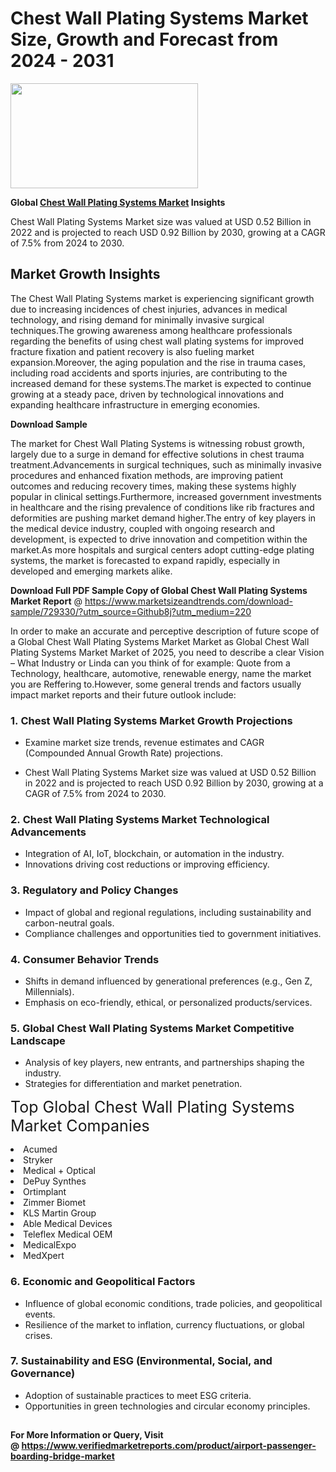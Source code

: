 <H1>Chest Wall Plating Systems Market Size, Growth and Forecast from 2024 - 2031</H1><img class="aligncenter size-medium wp-image-584254" src="https://thirdeyenews.in/wp-content/uploads/2024/09/Global-Market-Research-300x168.jpeg" alt="" width="300" height="168" /><p><strong>Global&nbsp;<a href="https://www.marketsizeandtrends.com/download-sample/729330/?utm_source=Github8j?utm_medium=220">Chest Wall Plating Systems Market</a> Insights</strong></p><p>Chest Wall Plating Systems Market size was valued at USD 0.52 Billion in 2022 and is projected to reach USD 0.92 Billion by 2030, growing at a CAGR of 7.5% from 2024 to 2030.</p><p><h2>Market Growth Insights</h2> <p>The Chest Wall Plating Systems market is experiencing significant growth due to increasing incidences of chest injuries, advances in medical technology, and rising demand for minimally invasive surgical techniques.The growing awareness among healthcare professionals regarding the benefits of using chest wall plating systems for improved fracture fixation and patient recovery is also fueling market expansion.Moreover, the aging population and the rise in trauma cases, including road accidents and sports injuries, are contributing to the increased demand for these systems.The market is expected to continue growing at a steady pace, driven by technological innovations and expanding healthcare infrastructure in emerging economies.</p> <p><strong>Download Sample</strong></p> <p>The market for Chest Wall Plating Systems is witnessing robust growth, largely due to a surge in demand for effective solutions in chest trauma treatment.Advancements in surgical techniques, such as minimally invasive procedures and enhanced fixation methods, are improving patient outcomes and reducing recovery times, making these systems highly popular in clinical settings.Furthermore, increased government investments in healthcare and the rising prevalence of conditions like rib fractures and deformities are pushing market demand higher.The entry of key players in the medical device industry, coupled with ongoing research and development, is expected to drive innovation and competition within the market.As more hospitals and surgical centers adopt cutting-edge plating systems, the market is forecasted to expand rapidly, especially in developed and emerging markets alike.<p><span class=""><strong>Download Full PDF Sample Copy of Global Chest Wall Plating Systems Market Report</strong> @ <a href="https://www.marketsizeandtrends.com/download-sample/729330/?utm_source=Github8j?utm_medium=220" target="_blank">https://www.marketsizeandtrends.com/download-sample/729330/?utm_source=Github8j?utm_medium=220</a></span></p><p>In order to make an accurate and perceptive description of future scope of a Global&nbsp;Chest Wall Plating Systems Market Market as Global&nbsp;Chest Wall Plating Systems Market Market of 2025, you need to describe a clear Vision &ndash; What Industry or Linda can you think of for example: Quote from a Technology, healthcare, automotive, renewable energy, name the market you are Reffering to.However, some general trends and factors usually impact market reports and their future outlook include:</p><h3>1.&nbsp;<strong>Chest Wall Plating Systems Market Growth Projections</strong></h3><ul><li>Examine market size trends, revenue estimates and CAGR (Compounded Annual Growth Rate) projections.</li><li><p>Chest Wall Plating Systems Market size was valued at USD 0.52 Billion in 2022 and is projected to reach USD 0.92 Billion by 2030, growing at a CAGR of 7.5% from 2024 to 2030.</p></li></ul><h3>2.&nbsp;<strong>Chest Wall Plating Systems Market Technological Advancements</strong></h3><ul><li>Integration of AI, IoT, blockchain, or automation in the industry.</li><li>Innovations driving cost reductions or improving efficiency.</li></ul><h3>3.&nbsp;<strong>Regulatory and Policy Changes</strong></h3><ul><li>Impact of global and regional regulations, including sustainability and carbon-neutral goals.</li><li>Compliance challenges and opportunities tied to government initiatives.</li></ul><h3>4.&nbsp;<strong>Consumer Behavior Trends</strong></h3><ul><li>Shifts in demand influenced by generational preferences (e.g., Gen Z, Millennials).</li><li>Emphasis on eco-friendly, ethical, or personalized products/services.</li></ul><h3>5.&nbsp;<strong>Global Chest Wall Plating Systems Market Competitive Landscape</strong></h3><ul><li>Analysis of key players, new entrants, and partnerships shaping the industry.</li><li>Strategies for differentiation and market penetration.</li></ul><p data-pm-slice="1 1 []"><span style="color: inherit; font-family: inherit; font-size: 25px;">Top Global Chest Wall Plating Systems Market Companies</span></p><div class="" data-test-id=""><p><li>Acumed</li><li> Stryker</li><li> Medical + Optical</li><li> DePuy Synthes</li><li> Ortimplant</li><li> Zimmer Biomet</li><li> KLS Martin Group</li><li> Able Medical Devices</li><li> Teleflex Medical OEM</li><li> MedicalExpo</li><li> MedXpert</li></p></div><h3>6.&nbsp;<strong>Economic and Geopolitical Factors</strong></h3><ul><li>Influence of global economic conditions, trade policies, and geopolitical events.</li><li>Resilience of the market to inflation, currency fluctuations, or global crises.</li></ul><h3>7.&nbsp;<strong>Sustainability and ESG (Environmental, Social, and Governance)</strong></h3><ul><li>Adoption of sustainable practices to meet ESG criteria.</li><li>Opportunities in green technologies and circular economy principles.</li></ul><h2><strong style="font-size: 14px;">For More Information or Query, Visit @&nbsp;</strong><a style="background-color: #ffffff; font-size: 14px;" href="https://www.marketsizeandtrends.com/report/chest-wall-plating-systems-market/" target="_blank">https://www.verifiedmarketreports.com/product/airport-passenger-boarding-bridge-market</a></h2>
